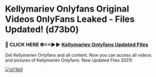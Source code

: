 # Kellymariev Onlyfans Original Videos 0nlyFans Leaked - Files Updated! (d73b0)

<h3>🔴 CLICK HERE 🌐==►► <a href="https://tinyurl.com/4seja8ks" rel="nofollow">Kellymariev Onlyfans Updated Files</a></h3>

Get Kellymariev Onlyfans and all content. Now you can access all videos and pictures of Kellymariev Onlyfans. New Updated Files 2025!

[![d73b0](https://i.imgur.com/EWjZXRe.gif)](https://tinyurl.com/4seja8ks)
